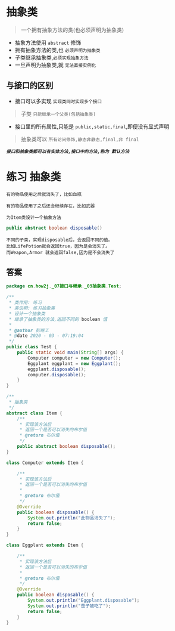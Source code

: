 # 抽象类
> 一个拥有抽象方法的类(也必须声明为抽象类)

* 抽象方法使用 ```abstract``` 修饰
* 拥有抽象方法的类,也 ```必须声明为抽象类```
* 子类继承抽象类,```必须实现抽象方法```
* 一旦声明为抽象类,就 ```无法直接实例化```

## 与接口的区别

* 接口可以多实现 ```实现类同时实现多个接口```
> 子类 ```只能继承一个父类(包括抽象类)```

* 接口里的所有属性,只能是 ```public,static,final```,即便没有显式声明
> 抽象类可以 ```所有访问修饰,静态非静态,final,非 final```

***```接口和抽象类都可以有实体方法,接口中的方法,称为 默认方法```***

# 练习 抽象类

```text
有的物品使用之后就消失了，比如血瓶

有的物品使用了之后还会继续存在，比如武器

为Item类设计一个抽象方法 
```
```java
public abstract boolean disposable()
```
```text
不同的子类，实现disposable后，会返回不同的值。
比如LifePotion就会返回true，因为是会消失了。
而Weapon,Armor 就会返回false,因为是不会消失了 
```

## 答案

```java
package cn.how2j._07接口与继承._09抽象类.Test;

/**
 * 类作用: 练习
 * 类说明: 练习抽象类
 * 设计一个抽象类
 * 继承了抽象类的方法,返回不同的 boolean 值
 *
 * @author 彭继工
 * @date 2020 - 03 - 07:19:04
 */
public class Test {
    public static void main(String[] args) {
        Computer computer = new Computer();
        Eggplant eggplant = new Eggplant();
        eggplant.disposable();
        computer.disposable();
    }
}

/**
 * 抽象类
 */
abstract class Item {
    /**
     * 实现该方法后
     * 返回一个是否可以消失的布尔值
     * @return 布尔值
     */
    public abstract boolean disposable();
}

class Computer extends Item {

    /**
     * 实现该方法后
     * 返回一个是否可以消失的布尔值
     *
     * @return 布尔值
     */
    @Override
    public boolean disposable() {
        System.out.println("此物品消失了");
        return false;
    }
}

class Eggplant extends Item {

    /**
     * 实现该方法后
     * 返回一个是否可以消失的布尔值
     *
     * @return 布尔值
     */
    @Override
    public boolean disposable() {
        System.out.println("Eggplant.disposable");
        System.out.println("茄子被吃了");
        return false;
    }
}
```